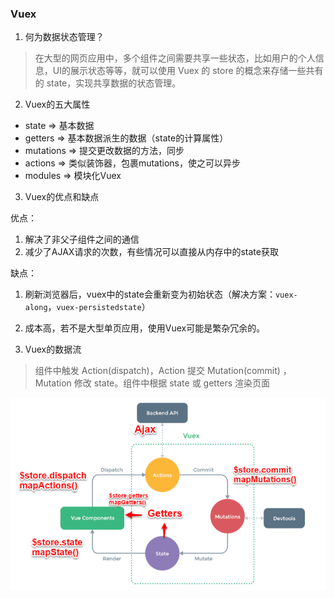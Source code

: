 ### Vuex

1. 何为数据状态管理？

> 在大型的网页应用中，多个组件之间需要共享一些状态，比如用户的个人信息，UI的展示状态等等，就可以使用 Vuex 的 store 的概念来存储一些共有的 state，实现共享数据的状态管理。

2. Vuex的五大属性

* state => 基本数据
* getters => 基本数据派生的数据（state的计算属性）
* mutations => 提交更改数据的方法，同步
* actions => 类似装饰器，包裹mutations，使之可以异步
* modules => 模块化Vuex

3. Vuex的优点和缺点

  优点：
  1. 解决了非父子组件之间的通信
  2. 减少了AJAX请求的次数，有些情况可以直接从内存中的state获取
  
  缺点：
  1. 刷新浏览器后，vuex中的state会重新变为初始状态（解决方案：`vuex-along`，`vuex-persistedstate`）
  2. 成本高，若不是大型单页应用，使用Vuex可能是繁杂冗余的。

4. Vuex的数据流
> 组件中触发 Action(dispatch)，Action 提交 Mutation(commit) ，Mutation 修改 state。组件中根据 state 或 getters 渲染页面

![vuex](./vuex.png)